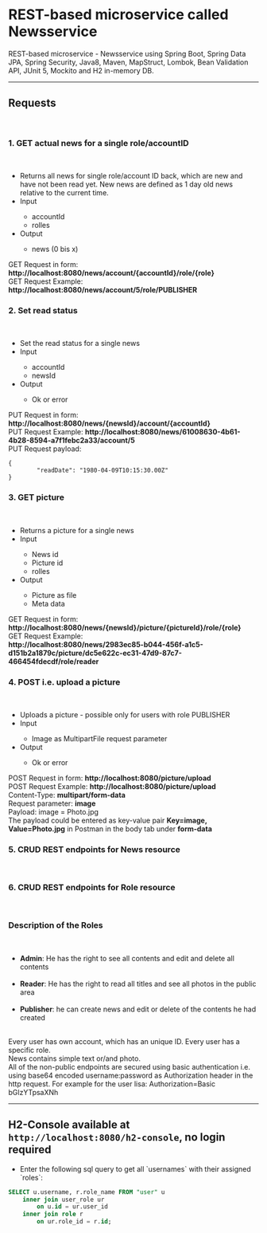 # REST-based microservice called Newsservice
REST-based microservice - Newsservice using Spring Boot, Spring Data JPA, Spring Security, Java8, Maven, MapStruct, Lombok, Bean Validation API, JUnit 5, Mockito and H2 in-memory DB.
<hr>
<h2>Requests</h2> <br>
<h3>1. GET actual news for a single role/accountID</h3><br>
<ul>
  <li>Returns all news for single role/account ID back, which are new and have not been read yet. New news are defined as 1 day old news relative to the current time.</li>
  <li>Input</li>
  <ul>
        <li>accountId</li>
        <li>rolles</li>
  </ul>
  <li>Output</li>
    <ul>
        <li>news (0 bis x)</li>
  </ul>
</ul>
GET Request in form: <b>http://localhost:8080/news/account/{accountId}/role/{role}</b> <br>
GET Request Example: <b>http://localhost:8080/news/account/5/role/PUBLISHER</b>
<h3>2. Set read status</h3><br>
<ul>
  <li>Set the read status for a single news</li>
  <li>Input</li>
  <ul>
        <li>accountId</li>
        <li>newsId</li>
  </ul>
  <li>Output</li>
    <ul>
        <li>Ok or error</li>
  </ul>
</ul>
PUT Request in form: <b>http://localhost:8080/news/{newsId}/account/{accountId}</b> <br>
PUT Request Example: <b>http://localhost:8080/news/61008630-4b61-4b28-8594-a7f1febc2a33/account/5</b> <br>
PUT Request payload: <br>
<code>
{
        "readDate": "1980-04-09T10:15:30.00Z"
}
</code>
<h3>3. GET picture</h3><br>
<ul>
  <li>Returns a picture for a single news</li>
  <li>Input</li>
  <ul>
        <li>News id</li>
        <li>Picture id</li>
        <li>rolles</li>
  </ul>
  <li>Output</li>
    <ul>
        <li>Picture as file</li>
        <li>Meta data</li>
  </ul>
</ul>
GET Request in form: <b>http://localhost:8080/news/{newsId}/picture/{pictureId}/role/{role}</b> <br>
GET Request Example: <br> <b>http://localhost:8080/news/2983ec85-b044-456f-a1c5-d151b2a1879c/picture/dc5e622c-ec31-47d9-87c7-466454fdecdf/role/reader</b> <br>
<h3>4. POST i.e. upload a picture</h3><br>
<ul>
  <li>Uploads a picture - possible only for users with role PUBLISHER</li>
  <li>Input</li>
  <ul>
        <li>Image as MultipartFile request parameter</li>
  </ul>
  <li>Output</li>
    <ul>
        <li>Ok or error</li>
  </ul>
</ul>
POST Request in form: <b>http://localhost:8080/picture/upload</b> <br>
POST Request Example: <b>http://localhost:8080/picture/upload</b> <br>
Content-Type: <b>multipart/form-data</b> <br>
Request parameter: <b>image</b> <br>
Payload: image = Photo.jpg <br>
The payload could be entered as key-value pair <b>Key=image, Value=Photo.jpg</b> in Postman in the body tab under <b>form-data</b> <br> 
<h3>5. CRUD REST endpoints for News resource</h3><br>
<h3>6. CRUD REST endpoints for Role resource</h3><br>
<h3>Description of the Roles</h3><br>
<ul>
  <li><b>Admin</b>: He has the right to see all contents and edit and delete all contents</li> <br>
  <li><b>Reader</b>: He has the right to read all titles and see all photos in the public area</li> <br>
  <li><b>Publisher</b>: he can create news and edit or delete of the contents he had created</li> <br>
</ul>
Every user has own account, which has an unique ID. Every user has a specific role. <br>
News contains simple text or/and photo. <br>
All of the non-public endpoints are secured using basic authentication i.e. using base64 encoded username:password as Authorization header in the http request.
For example for the user lisa: Authorization=Basic bGlzYTpsaXNh

---

## H2-Console available at `http://localhost:8080/h2-console`, no login required
<ul>
    <li>Enter the following sql query to get all `usernames` with their assigned `roles`: </li>
</ul>

```sql
SELECT u.username, r.role_name FROM "user" u
    inner join user_role ur
        on u.id = ur.user_id
    inner join role r
        on ur.role_id = r.id;
```
